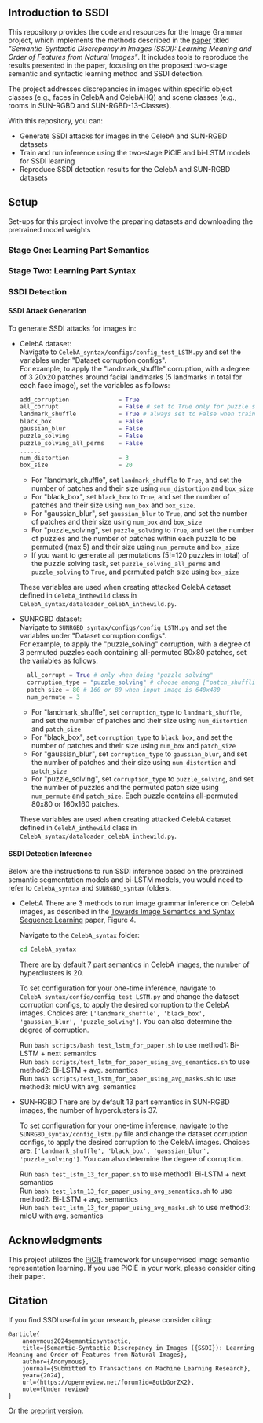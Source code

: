## Introduction to SSDI
This repository provides the code and resources for the Image Grammar project, which implements the methods described in the [paper](https://arxiv.org/abs/2401.17515) titled *"Semantic-Syntactic Discrepancy in Images (SSDI): Learning Meaning and Order of Features from Natural Images"*. It includes tools to reproduce the results presented in the paper, focusing on the proposed two-stage semantic and syntactic learning method and SSDI detection. 

The project addresses discrepancies in images within specific object classes (e.g., faces in CelebA and CelebAHQ) and scene classes (e.g., rooms in SUN-RGBD and SUN-RGBD-13-Classes). 

With this repository, you can:
- Generate SSDI attacks for images in the CelebA and SUN-RGBD datasets
- Train and run inference using the two-stage PiCIE and bi-LSTM models for SSDI learning
- Reproduce SSDI detection results for the CelebA and SUN-RGBD datasets

## Setup
Set-ups for this project involve the preparing datasets and downloading the pretrained model weights
### Stage One: Learning Part Semantics
### Stage Two: Learning Part Syntax

### SSDI Detection
#### SSDI Attack Generation
To generate SSDI attacks for images in:
- CelebA dataset:   
  Navigate to `CelebA_syntax/configs/config_test_LSTM.py` and set the variables under "Dataset corruption configs".  
  For example, to apply the "landmark_shuffle" corruption, with a degree of 3 20x20 patches around facial landmarks (5 landmarks in total for each face image), set the variables as follows:
  ```python
  add_corruption              = True
  all_corrupt                 = False # set to True only for puzzle solving task
  landmark_shuffle            = True # always set to False when training
  black_box                   = False
  gaussian_blur               = False
  puzzle_solving              = False
  puzzle_solving_all_perms    = False
  ......
  num_distortion              = 3
  box_size                    = 20
  ```
  * For "landmark_shuffle", set `landmark_shuffle` to `True`, and set the number of patches and their size using `num_distortion` and `box_size`
  * For "black_box", set `black_box` to `True`, and set the number of patches and their size using `num_box` and `box_size`.
  * For "gaussian_blur", set `gaussian_blur` to `True`, and set the number of patches and their size using `num_box` and `box_size`
  * For "puzzle_solving", set `puzzle_solving` to `True`, and set the number of puzzles and the number of patches within each puzzle to be permuted (max 5) and their size using `num_permute` and `box_size`
  * If you want to generate all permutations (5!=120 puzzles in total) of the puzzle solving task, set `puzzle_solving_all_perms` and `puzzle_solving` to `True`, and permuted patch size using `box_size`  

  These variables are used when creating attacked CelebA dataset defined in `CelebA_inthewild` class in `CelebA_syntax/dataloader_celebA_inthewild.py`.

- SUNRGBD dataset:  
  Navigate to `SUNRGBD_syntax/configs/config_LSTM.py` and set the variables under "Dataset corruption configs".  
  For example, to apply the "puzzle_solving" corruption, with a degree of 3 permuted puzzles each containing all-permuted 80x80 patches, set the variables as follows:
  ```python
    all_corrupt = True # only when doing "puzzle solving"
    corruption_type = "puzzle_solving" # choose among ["patch_shuffling", "puzzle_solving", "black_box", "gaussian_blurring"]
    patch_size = 80 # 160 or 80 when input image is 640x480
    num_permute = 3 
  ```
  * For "landmark_shuffle", set `corruption_type` to `landmark_shuffle`, and set the number of patches and their size using `num_distortion` and `patch_size`
  * For "black_box", set `corruption_type` to `black_box`, and set the number of patches and their size using `num_box` and `patch_size`
  * For "gaussian_blur", set `corruption_type` to `gaussian_blur`, and set the number of patches and their size using `num_distortion` and `patch_size`
  * For "puzzle_solving", set `corruption_type` to `puzzle_solving`, and set the number of puzzles and the permuted patch size using `num_permute` and `patch_size`. Each puzzle contains all-permuted 80x80 or 160x160 patches.

  These variables are used when creating attacked CelebA dataset defined in `CelebA_inthewild` class in `CelebA_syntax/dataloader_celebA_inthewild.py`.

#### SSDI Detection Inference
Below are the instructions to run SSDI inference based on the pretrained semantic segmentation models and bi-LSTM models, you would need to refer to `CelebA_syntax` and `SUNRGBD_syntax` folders.

- CelebA
  There are 3 methods to run image grammar inference on CelebA images, as described in the [Towards Image Semantics and Syntax Sequence Learning](https://arxiv.org/pdf/2401.17515) paper, Figure 4.

  Navigate to the `CelebA_syntax` folder:
  ```bash
  cd CelebA_syntax
  ```

  There are by default 7 part semantics in CelebA images, the number of hyperclusters is 20.

  To set configuration for your one-time inference, navigate to `CelebA_syntax/config/config_test_LSTM.py` and change the dataset corruption configs, to apply the desired corruption to the CelebA images. Choices are: `['landmark_shuffle', 'black_box', 'gaussian_blur', 'puzzle_solving']`. You can also determine the degree of corruption.

  Run `bash scripts/bash test_lstm_for_paper.sh` to use method1: Bi-LSTM + next semantics  
  Run `bash scripts/test_lstm_for_paper_using_avg_semantics.sh` to use method2: Bi-LSTM + avg. semantics  
  Run `bash scripts/test_lstm_for_paper_using_avg_masks.sh` to use method3: mIoU with avg. semantics


- SUN-RGBD
  There are by default 13 part semantics in SUN-RGBD images, the number of hyperclusters is 37.

  To set configuration for your one-time inference, navigate to the `SUNRGBD_syntax/config_lstm.py` file and change the dataset corruption configs, to apply the desired corruption to the CelebA images. Choices are: `['landmark_shuffle', 'black_box', 'gaussian_blur', 'puzzle_solving']`. You can also determine the degree of corruption.

  Run `bash test_lstm_13_for_paper.sh` to use method1: Bi-LSTM + next semantics  
  Run `bash test_lstm_13_for_paper_using_avg_semantics.sh` to use method2: Bi-LSTM + avg. semantics  
  Run `bash test_lstm_13_for_paper_using_avg_masks.sh` to use method3: mIoU with avg. semantics


## Acknowledgments
This project utilizes the [PiCIE](https://github.com/janghyuncho/PiCIE) framework for unsupervised image semantic representation learning. If you use PiCIE in your work, please consider citing their paper.

## Citation
If you find SSDI useful in your research, please consider citing:
```
@article{
    anonymous2024semanticsyntactic,
    title={Semantic-Syntactic Discrepancy in Images ({SSDI}): Learning Meaning and Order of Features from Natural Images},
    author={Anonymous},
    journal={Submitted to Transactions on Machine Learning Research},
    year={2024},
    url={https://openreview.net/forum?id=8otbGorZK2},
    note={Under review}
}
```
Or the [preprint version](https://arxiv.org/abs/2401.17515).
